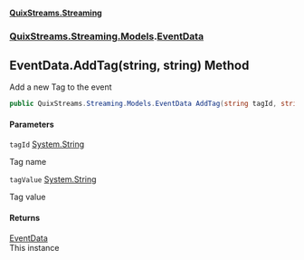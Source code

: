#### [QuixStreams.Streaming](index.md 'index')
### [QuixStreams.Streaming.Models](QuixStreams.Streaming.Models.md 'QuixStreams.Streaming.Models').[EventData](EventData.md 'QuixStreams.Streaming.Models.EventData')

## EventData.AddTag(string, string) Method

Add a new Tag to the event

```csharp
public QuixStreams.Streaming.Models.EventData AddTag(string tagId, string tagValue);
```
#### Parameters

<a name='QuixStreams.Streaming.Models.EventData.AddTag(string,string).tagId'></a>

`tagId` [System.String](https://docs.microsoft.com/en-us/dotnet/api/System.String 'System.String')

Tag name

<a name='QuixStreams.Streaming.Models.EventData.AddTag(string,string).tagValue'></a>

`tagValue` [System.String](https://docs.microsoft.com/en-us/dotnet/api/System.String 'System.String')

Tag value

#### Returns
[EventData](EventData.md 'QuixStreams.Streaming.Models.EventData')  
This instance